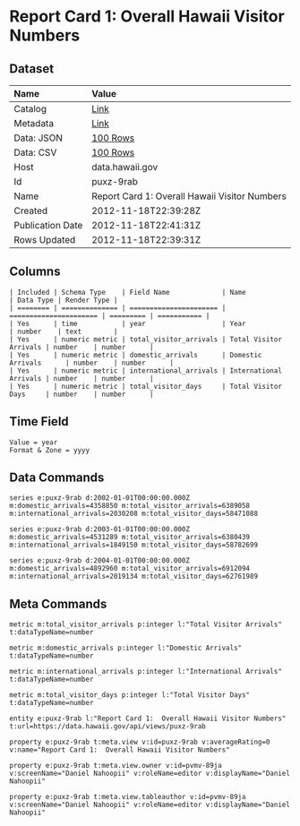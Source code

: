# Report Card 1: Overall Hawaii Visitor Numbers

## Dataset

| Name | Value |
| :--- | :---- |
| Catalog | [Link](https://catalog.data.gov/dataset/report-card-1-overall-hawaii-visitor-numbers-4c631) |
| Metadata | [Link](https://data.hawaii.gov/api/views/puxz-9rab) |
| Data: JSON | [100 Rows](https://data.hawaii.gov/api/views/puxz-9rab/rows.json?max_rows=100) |
| Data: CSV | [100 Rows](https://data.hawaii.gov/api/views/puxz-9rab/rows.csv?max_rows=100) |
| Host | data.hawaii.gov |
| Id | puxz-9rab |
| Name | Report Card 1: Overall Hawaii Visitor Numbers |
| Created | 2012-11-18T22:39:28Z |
| Publication Date | 2012-11-18T22:41:31Z |
| Rows Updated | 2012-11-18T22:39:31Z |

## Columns

```ls
| Included | Schema Type    | Field Name             | Name                   | Data Type | Render Type |
| ======== | ============== | ====================== | ====================== | ========= | =========== |
| Yes      | time           | year                   | Year                   | number    | text        |
| Yes      | numeric metric | total_visitor_arrivals | Total Visitor Arrivals | number    | number      |
| Yes      | numeric metric | domestic_arrivals      | Domestic Arrivals      | number    | number      |
| Yes      | numeric metric | international_arrivals | International Arrivals | number    | number      |
| Yes      | numeric metric | total_visitor_days     | Total Visitor Days     | number    | number      |
```

## Time Field

```ls
Value = year
Format & Zone = yyyy
```

## Data Commands

```ls
series e:puxz-9rab d:2002-01-01T00:00:00.000Z m:domestic_arrivals=4358850 m:total_visitor_arrivals=6389058 m:international_arrivals=2030208 m:total_visitor_days=58471088

series e:puxz-9rab d:2003-01-01T00:00:00.000Z m:domestic_arrivals=4531289 m:total_visitor_arrivals=6380439 m:international_arrivals=1849150 m:total_visitor_days=58782699

series e:puxz-9rab d:2004-01-01T00:00:00.000Z m:domestic_arrivals=4892960 m:total_visitor_arrivals=6912094 m:international_arrivals=2019134 m:total_visitor_days=62761989
```

## Meta Commands

```ls
metric m:total_visitor_arrivals p:integer l:"Total Visitor Arrivals" t:dataTypeName=number

metric m:domestic_arrivals p:integer l:"Domestic Arrivals" t:dataTypeName=number

metric m:international_arrivals p:integer l:"International Arrivals" t:dataTypeName=number

metric m:total_visitor_days p:integer l:"Total Visitor Days" t:dataTypeName=number

entity e:puxz-9rab l:"Report Card 1:  Overall Hawaii Visitor Numbers" t:url=https://data.hawaii.gov/api/views/puxz-9rab

property e:puxz-9rab t:meta.view v:id=puxz-9rab v:averageRating=0 v:name="Report Card 1:  Overall Hawaii Visitor Numbers"

property e:puxz-9rab t:meta.view.owner v:id=pvmv-89ja v:screenName="Daniel Nahoopii" v:roleName=editor v:displayName="Daniel Nahoopii"

property e:puxz-9rab t:meta.view.tableauthor v:id=pvmv-89ja v:screenName="Daniel Nahoopii" v:roleName=editor v:displayName="Daniel Nahoopii"
```